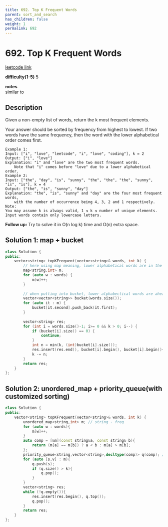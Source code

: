 ```yaml
---
title: 692. Top K Frequent Words 
parent: sort_and_search
has_children: false
weight: 1
permalink: 692
---
```

# 692. Top K Frequent Words
[leetcode link](https://leetcode.com/problems/top-k-frequent-words/)

**difficulty(1-5)** 
5

**notes**   
similar to [](docks/347)

## Description
Given a non-empty list of words, return the k most frequent elements.

Your answer should be sorted by frequency from highest to lowest. If two words have the same frequency, then the word with the lower alphabetical order comes first.

```
Example 1:
Input: ["i", "love", "leetcode", "i", "love", "coding"], k = 2
Output: ["i", "love"]
Explanation: "i" and "love" are the two most frequent words.
    Note that "i" comes before "love" due to a lower alphabetical order.
Example 2:
Input: ["the", "day", "is", "sunny", "the", "the", "the", "sunny", "is", "is"], k = 4
Output: ["the", "is", "sunny", "day"]
Explanation: "the", "is", "sunny" and "day" are the four most frequent words,
    with the number of occurrence being 4, 3, 2 and 1 respectively.
Note:
You may assume k is always valid, 1 ≤ k ≤ number of unique elements.
Input words contain only lowercase letters.
```

**Follow up:**
Try to solve it in O(n log k) time and O(n) extra space.

## Solution 1: map + bucket
```c++
class Solution {
public:
    vector<string> topKFrequent(vector<string>& words, int k) {
        // here using map meaning, lower alphabetical words are in the front.
        map<string,int> m;
        for (auto w : words) {
            m[w]++;
        }
        
        // when putting into bucket, lower alphabectical words are ahead
        vector<vector<string>> bucket(words.size());
        for (auto it : m) {
            bucket[it.second].push_back(it.first);
        }
        
        vector<string> res;
        for (int i = words.size()-1; i>= 0 && k > 0; i--) {
            if (bucket[i].size() == 0) {
                continue;
            }
            int n = min(k, (int)bucket[i].size());
            res.insert(res.end(), bucket[i].begin(), bucket[i].begin()+n);
            k -= n;
        }
        return res;
    }
};
```
## Solution 2: unordered_map + priority_queue(with customized sorting)
```c++
class Solution {
public:
    vector<string> topKFrequent(vector<string>& words, int k) {
        unordered_map<string,int> m; // string - freq
        for (auto w : words){
            m[w]++;
        }
        auto comp = [&m](const string&a, const string& b){
            return (m[a] == m[b]) ? a < b : m[a] > m[b];
        };
        priority_queue<string,vector<string>,decltype(comp)> q(comp); // min heap, top is smallest
        for (auto [s,v] : m){
            q.push(s);
            if (q.size() > k){
                q.pop();
            }
        }
        vector<string> res;
        while (!q.empty()){
            res.insert(res.begin(), q.top());
            q.pop();
        }
        return res;
    }
};
```


